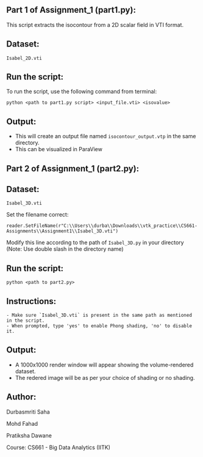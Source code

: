 Part 1 of Assignment_1 (part1.py):
-------

This script extracts the isocontour from a 2D scalar field in VTI format.

Dataset:
-------

 `Isabel_2D.vti`

Run the script:
-------

To run the script, use the following command from terminal:

    python <path to part1.py script> <input_file.vti> <isovalue>

Output:
-------
- This will create an output file named `isocontour_output.vtp` in the same directory.
- This can be visualized in ParaView


Part 2 of  Assignment_1 (part2.py):
-------

Dataset:
-------
`Isabel_3D.vti`

Set the filename correct:

`reader.SetFileName(r"C:\\Users\\durba\\Downloads\\vtk_practice\\CS661-Assignments\\Assignment1\\Isabel_3D.vti")` 

Modify this line according to the path of `Isabel_3D.py` in your directory (Note: Use double slash in the directory name)

Run the script:
-------

    python <path to part2.py>

Instructions:
-------
    - Make sure `Isabel_3D.vti` is present in the same path as mentioned in the script.
    - When prompted, type 'yes' to enable Phong shading, 'no' to disable it.

Output:
-------
- A 1000x1000 render window will appear showing the volume-rendered dataset.
- The redered image will be as per your choice of shading or no shading.





Author:
-------
Durbasmriti Saha

Mohd Fahad

Pratiksha Dawane

Course: CS661 - Big Data Analytics (IITK)
